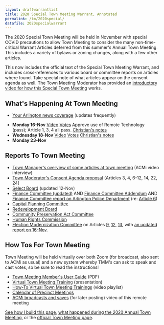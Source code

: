```yaml
---
layout: draftwarrantlist
title: 2020 Special Town Meeting Warrant, Annotated
permalink: /tm/2020special/
datafile: 2020specialwarrant
---
```


The 2020 Special Town Meeting will be held in November with special COVID precautions to allow Town Meeting to consider the many non-time-critical Warrant Articles deferred from this summer's Annual Town Meeting.  This includes a variety of bylaws or zoning changes, along with a few other articles.

This now includes the official text of the Special Town Meeting Warrant, and includes cross-references to various board or committee reports on articles where found.  Take special note of what articles appear on the consent agenda as well.  The Town Meeting Moderator has provided an [introductory video for how this Special Town Meeting](https://www.youtube.com/watch?v=G7kByMBt6Y8&list=PLztbi9KA9roW3HezeZdWRe92B5bCYq9nr&index=1) works.

## What's Happening At Town Meeting

- [Your Arlington news coverage](https://www.yourarlington.com/arlington-archives/town-school/town-meeting/17752-stm-091920) (updates frequently)

<ul>
  <li>
    <strong>Monday 16-Nov</strong>
    <a href="https://acmi.tv/videos/special-town-meeting-november-16-2020/"><i class="fa fa-video" aria-hidden="true"></i> Video</a>
    <a href="https://www.arlingtonma.gov/home/showdocument?id=53597"><i class="fa fa-gavel" aria-hidden="true"></i> Votes</a> Approve use of Remote Technology (pass); Article 1, 3, 4 all pass.  
    <a href="http://atmnotes.blogspot.com/2020/11/special-town-meeting-fall-2020-night-one.html"><i class="fa fa-blog" aria-hidden="true"></i> Christian's notes</a>
  </li>
  <li>
    <strong>Wednesday 18-Nov</strong>
    <a href=""><i class="fa fa-video" aria-hidden="true"></i> Video</a>
    <a href="https://www.arlingtonma.gov/home/showdocument?id=53637"><i class="fa fa-gavel" aria-hidden="true"></i> Votes</a> 
    <a href="http://atmnotes.blogspot.com/2020/11/special-town-meeting-fall-2020-night-two.html"><i class="fa fa-blog" aria-hidden="true"></i> Christian's notes</a>
  </li>
  <li>
    <strong>Monday 23-Nov</strong>
    <!--
    <a href=""><i class="fa fa-video" aria-hidden="true"></i> Video</a>
    <a href=""><i class="fa fa-gavel" aria-hidden="true"></i> Votes</a> 
    <a href=""><i class="fa fa-blog" aria-hidden="true"></i> Christian's notes</a>
    -->
  </li>
</ul>

## Reports To Town Meeting

- [Town Manager's overview of some articles at town meeting](https://www.youtube.com/watch?v=TUiSvvhng94) (ACMi video interview)
- [Town Moderator's Consent Agenda proposal](https://www.arlingtonma.gov/home/showdocument?id=53366) (Articles 3, 4, 6-12, 14, 22, 24)
- [Select Board](https://www.arlingtonma.gov/home/showdocument?id=53536) (updated 12-Nov)
- [Finance Committee (updated)](https://www.arlingtonma.gov/home/showdocument?id=53482) AND [Finance Committee Addendum](https://www.arlingtonma.gov/home/showdocument?id=53540) AND [Finance Committee report on Arlington Police Department](https://www.arlingtonma.gov/home/showdocument?id=53569) (re: [Article 6](#article6))
- [Capital Planning Committee](https://www.arlingtonma.gov/home/showdocument?id=53480)
- [Redevelopment Board](https://www.arlingtonma.gov/home/showdocument?id=53444)
- [Community Preservation Act Committee](https://www.arlingtonma.gov/home/showdocument?id=53506)
- [Human Rights Commission](http://www.arlingtonma.gov/home/showdocument?id=53538)
- [Election Modernization Committee](https://drive.google.com/file/d/1QIzSLCk9qhT68JvTU5WaiRuzKB3Bbj-2/view) on Articles [9](#article9), [12](#article12), [13](#article13), with [an updated report on 16-Nov](https://www.arlingtonma.gov/home/showdocument?id=53567).

## How Tos For Town Meeting

Town Meeting will be held virtually over both Zoom (for broadcast, also sent to ACMi as usual) and a new system whereby TMM's can ask to speak and cast votes, so be sure to read the instructions!

- [Town Meeting Member's User Guide](https://www.arlingtonma.gov/home/showdocument?id=53472) (PDF)
- [Virtual Town Meeting Training](https://docs.google.com/presentation/d/e/2PACX-1vTENSyyenwvmy9dvQ9FMUjHcBVhY8HGstXYTjAEwhOFN-7J2_1H0YwOKfeuZ7F_1RePP2I1NQLzXk1x/pub?start=false&loop=false&delayms=3000&slide=id.gc6f980f91_0_0) (presentation)
- [How-To Virtual Town Meeting Trainings](https://www.youtube.com/playlist?list=PLidfjMQfWetjYc6eMLx2BaYyJ8VwJjzZz) (video playlist)
- [Calendar of Precinct Meetings](https://www.arlingtonma.gov/Home/Components/News/News/10668/3824?backlist=%2ftown-governance%2ftown-meeting)
- [ACMi broadcasts and saves](https://acmi.tv/special-town-meeting/) (for later posting) video of this remote meeting

[See how I build this page](/tm/), [what happened during the 2020 Annual Town Meeting](/tm/2020draftwarrant), or the [official Town Meeting page](https://www.arlingtonma.gov/town-governance/town-meeting).
